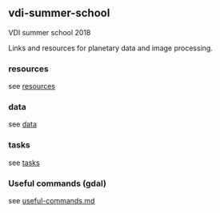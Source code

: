 ## vdi-summer-school

VDI summer school 2018

Links and resources for planetary data and image processing.

### resources
see [resources](resources.md)

### data
see [data](data.md)

### tasks

see [tasks](tasks.md)

### Useful commands (gdal)

see [useful-commands.md](useful-commands.md)
